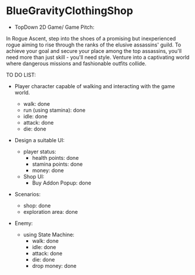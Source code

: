 # BlueGravityClothingShop

- TopDown 2D Game/ Game Pitch:
	
In Rogue Ascent, step into the shoes of a promising but inexperienced rogue aiming to rise through the ranks of the elusive assassins' guild. To achieve your goal and secure your place among the top assassins, you'll need more than just skill - you'll need style. Venture into a captivating world where dangerous missions and fashionable outfits collide.

TO DO LIST:

- Player character capable of walking and interacting with the game world.
	- walk: done
	- run (using stamina): done
	- idle: done
	- attack: done
	- die: done

- Design a suitable UI:
	- player status: 
		- health points: done
		- stamina points: done
		- money: done
	- Shop UI:
		- Buy Addon Popup: done

- Scenarios:
	- shop: done
	- exploration area: done

- Enemy:
	- using State Machine:
		- walk: done
		- idle: done
		- attack: done
		- die: done
		- drop money: done
